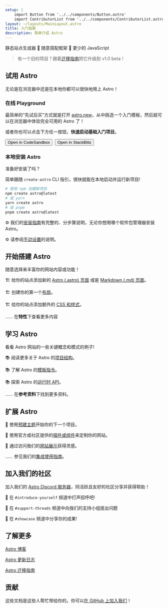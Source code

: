 ```yaml
---
setup: |
    import Button from '../../components/Button.astro'
    import ContributorList from '../../components/ContributorList.astro'
layout: ~/layouts/MainLayout.astro
title: 入门指南
description: 简单介绍 Astro
---
```


静态站点生成器 🚀 随意搭配框架 🚀 更少的 JavaScript

> 有一个旧的项目？跟着[迁移指南](/zh-CN/migrate/)把它升级到 v1.0 beta！

## 试用 Astro

无论是在浏览器中还是在本地你都可以很快地用上 Astro！

### 在线 Playground

最简单的“先试后买”方式就是打开 [astro.new](https://astro.new/)，从中挑选一个入门模板，然后就可以在浏览器中体验完全可用的 Astro 了！

或者你也可以点击下方任一按钮，**快速启动基础入门项目**。

<div style="display: flex; flex-wrap: wrap; gap: 0.5rem;">
    <Button href="https://astro.new/basics?on=codesandbox">Open in CodeSandbox</Button>
    <Button href="https://astro.new/basics?on=stackblitz">Open in StackBlitz</Button>
</div>

### 本地安装 Astro

准备好安装了吗？

简单跟随 `create-astro` CLI 指引，很快就能在本地启动并运行新项目!

```bash
# 使用 npm 创建新项目
npm create astro@latest
# 或 yarn
yarn create astro
# 或 pnpm
pnpm create astro@latest
```

⚙️ 我们的[安装指南](/zh-CN/install/auto/)有完整的、分步骤说明，无论你想用哪个软件包管理器安装 Astro。

⚙️ 请参阅[手动设置](/zh-CN/install/manual/)的说明。

## 开始搭建 Astro

随意选择来丰富你的网站内容或功能！

🏗️ 给你的站点添加新的 [Astro (.astro) 页面](/zh-CN/core-concepts/astro-pages/) 或是 [Markdown (.md) 页面](/zh-CN/guides/markdown-content/)。

🏗️ 创建你的第一个[布局](/zh-CN/core-concepts/layouts/)。

🏗️ 给你的站点添加额外的 [CSS 和样式](/zh-CN/guides/styling/)。

…… 在**特性**下查看更多内容

## 学习 Astro

看看 Astro 网站的一些关键概念和模式的例子!

📚 阅读更多关于 Astro 的[项目结构](/zh-CN/core-concepts/project-structure/)。

📚 了解 Astro 的[模板指令](/zh-CN/reference/directives-reference/)。

📚 探索 Astro 的[运行时 API](/zh-CN/reference/api-reference/)。

…… 在**参考资料**下找到更多资料。

## 扩展 Astro

🧰 使用[预建主题](https://astro.build/themes/)开始你的下一个项目。

🧰 使用官方或社区提供的[插件或组件](https://astro.build/integrations/)来定制你的网站。

🧰 通过访问我们的[网站展示](https://astro.build/showcase/)获得灵感。

…… 参见我们的[集成使用指南](/zh-CN/guides/integrations-guide/)。

## 加入我们的社区

加入我们的 [Astro Discord 服务器](https://astro.build/chat/)，同活跃且友好的社区分享并获得帮助！

💬 在 `#introduce-yourself` 频道中打声招呼吧!

💬 在 `#support-threads` 频道中向我们的支持小组提出问题

💬 在 `#showcase` 频道中分享你的成果!

## 了解更多

[Astro 博客](https://astro.build/blog/)

[Astro 更新日志](https://github.com/withastro/astro/blob/main/packages/astro/CHANGELOG.md)

[Astro 迁移指南](/zh-CN/migrate/)

## 贡献

这些文档是这些人帮忙带给你的。你可以[在 GitHub 上加入我们](https://github.com/withastro/docs)！

<ContributorList githubRepo="withastro/docs" />

